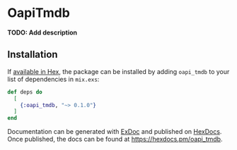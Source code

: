 # OapiTmdb

**TODO: Add description**

## Installation

If [available in Hex](https://hex.pm/docs/publish), the package can be installed
by adding `oapi_tmdb` to your list of dependencies in `mix.exs`:

```elixir
def deps do
  [
    {:oapi_tmdb, "~> 0.1.0"}
  ]
end
```

Documentation can be generated with [ExDoc](https://github.com/elixir-lang/ex_doc)
and published on [HexDocs](https://hexdocs.pm). Once published, the docs can
be found at <https://hexdocs.pm/oapi_tmdb>.

